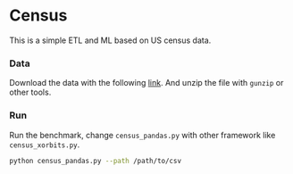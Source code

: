 # Census 

This is a simple ETL and ML based on US census data.

### Data

Download the data with the following [link](https://rapidsai-data.s3.us-east-2.amazonaws.com/datasets/ipums_education2income_1970-2010.csv.gz). And unzip the file with `gunzip` or other tools.

### Run

Run the benchmark, change `census_pandas.py` with other framework like `census_xorbits.py`.

```bash
python census_pandas.py --path /path/to/csv
```